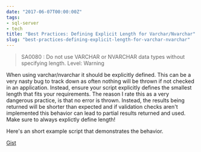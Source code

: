 ```yaml
---
date: "2017-06-07T00:00:00Z"
tags:
- sql-server
- tech
title: "Best Practices: Defining Explicit Length for Varchar/Nvarchar"
slug: "best-practices-defining-explicit-length-for-varchar-nvarchar"
---
```


> SA0080 : Do not use VARCHAR or NVARCHAR data types without specifying length. Level: Warning

When using varchar/nvarchar it should be explicitly defined. This can be a very nasty bug to track down as often nothing will be thrown if not checked in an application. Instead, ensure your script explicitly defines the smallest length that fits your requirements. The reason I rate this as a very dangerous practice, is that no error is thrown. Instead, the results being returned will be shorter than expected and if validation checks aren't implemented this behavior can lead to partial results returned and used. Make sure to always explictly define length!

Here's an short example script that demonstrates the behavior.

[Gist](https://gist.github.com/sheldonhull/ab043077045ed9d5f26b4bbf6b326f45)
